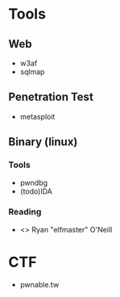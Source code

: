 # Tools
## Web
- w3af
- sqlmap
## Penetration Test
- metasploit
## Binary (linux)
### Tools
- pwndbg
- (todo)IDA
### Reading
- <<Learning Linux Binary Analysis>> Ryan "elfmaster" O'Neill

# CTF
- pwnable.tw
